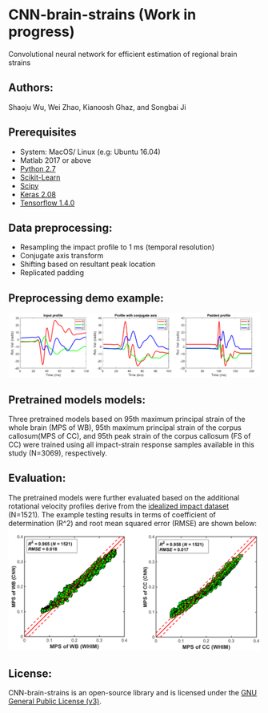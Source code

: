 # CNN-brain-strains (Work in progress)
Convolutional neural network for efficient estimation of  regional brain strains
## Authors:
Shaoju Wu, Wei Zhao, Kianoosh Ghaz, and Songbai Ji
## Prerequisites
- System: MacOS/ Linux (e.g: Ubuntu 16.04)
- Matlab 2017 or above
- [Python 2.7](https://www.anaconda.com/distribution/)
- [Scikit-Learn](https://scikit-learn.org/stable/install.html)
- [Scipy](https://www.scipy.org/)
- [Keras 2.08](http://faroit.com/keras-docs/2.0.8/#installation)
- [Tensorflow 1.4.0](https://pypi.org/project/tensorflow/1.4.0/#files)
## Data preprocessing:
- Resampling the impact profile to 1 ms (temporal resolution) 
- Conjugate axis transform
- Shifting based on resultant peak location
- Replicated padding 

## Preprocessing demo example:
![](https://github.com/Jilab-biomechanics/CNN-brain-strains/blob/master/figures/preprocessing.png)

## Pretrained models models:
Three pretrained models based on 95th maximum principal strain of the whole brain (MPS of WB), 95th maximum principal strain of the corpus callosum(MPS of CC), and 95th peak strain of the corpus callosum (FS of CC) were trained using all impact-strain response samples available in this study (N=3069), respectively. 

## Evaluation:
The pretrained models were further evaluated based on the additional rotational velocity profiles derive from the [idealized impact dataset](https://link.springer.com/article/10.1007%2Fs10439-017-1888-3) (N=1521). The example testing results in terms of coefficient of determination (R^2) and root mean squared error (RMSE) are shown below:
![](https://github.com/Jilab-biomechanics/CNN-brain-strains/blob/master/figures/Testing_results.png)

## License:
CNN-brain-strains is an open-source library and is licensed under the [GNU General Public License (v3)](https://www.gnu.org/licenses/gpl-3.0.en.html). 
